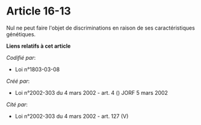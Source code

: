 # Article 16-13

Nul ne peut faire l'objet de discriminations en raison de ses caractéristiques génétiques.

**Liens relatifs à cet article**

_Codifié par_:

  - Loi n°1803-03-08

_Créé par_:

  - Loi n°2002-303 du 4 mars 2002 - art. 4 () JORF 5 mars 2002

_Cité par_:

  - Loi n°2002-303 du 4 mars 2002 - art. 127 (V)
